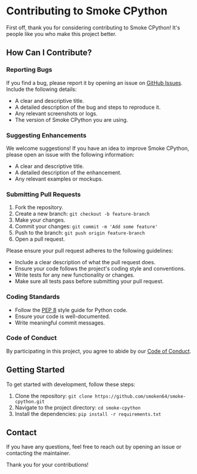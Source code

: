 # Contributing to Smoke CPython

First off, thank you for considering contributing to Smoke CPython! It's people like you who make this project better.

## How Can I Contribute?

### Reporting Bugs

If you find a bug, please report it by opening an issue on [GitHub Issues](https://github.com/smoken64/smoke-cpython/issues). Include the following details:
- A clear and descriptive title.
- A detailed description of the bug and steps to reproduce it.
- Any relevant screenshots or logs.
- The version of Smoke CPython you are using.

### Suggesting Enhancements

We welcome suggestions! If you have an idea to improve Smoke CPython, please open an issue with the following information:
- A clear and descriptive title.
- A detailed description of the enhancement.
- Any relevant examples or mockups.

### Submitting Pull Requests

1. Fork the repository.
2. Create a new branch: `git checkout -b feature-branch`
3. Make your changes.
4. Commit your changes: `git commit -m 'Add some feature'`
5. Push to the branch: `git push origin feature-branch`
6. Open a pull request.

Please ensure your pull request adheres to the following guidelines:
- Include a clear description of what the pull request does.
- Ensure your code follows the project's coding style and conventions.
- Write tests for any new functionality or changes.
- Make sure all tests pass before submitting your pull request.

### Coding Standards

- Follow the [PEP 8](https://www.python.org/dev/peps/pep-0008/) style guide for Python code.
- Ensure your code is well-documented.
- Write meaningful commit messages.

### Code of Conduct

By participating in this project, you agree to abide by our [Code of Conduct](CODE_OF_CONDUCT.md).

## Getting Started

To get started with development, follow these steps:

1. Clone the repository: `git clone https://github.com/smoken64/smoke-cpython.git`
2. Navigate to the project directory: `cd smoke-cpython`
3. Install the dependencies: `pip install -r requirements.txt`

## Contact

If you have any questions, feel free to reach out by opening an issue or contacting the maintainer.

Thank you for your contributions!
